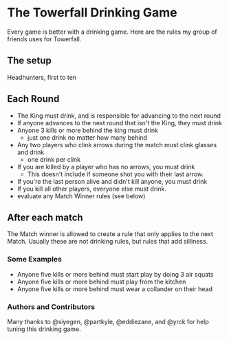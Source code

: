 # The Towerfall Drinking Game

Every game is better with a drinking game. Here are the rules my group of friends uses for Towerfall.

## The setup 
Headhunters, first to ten

## Each Round
* The King must drink, and is responsible for advancing to the next round
* If anyone advances to the next round that isn't the King, they must drink
* Anyone 3 kills or more behind the king must drink
  * just one drink no matter how many behind
* Any two players who clink arrows during the match must clink glasses and drink 
  * one drink per clink
* If you are killed by a player who has no arrows, you must drink
  * This doesn't include if someone shot you with their last arrow.
* If you're the last person alive and didn't kill anyone, you must drink
* If you kill all other players, everyone else must drink.
* evaluate any Match Winner rules (see below)

## After each match
The Match winner is allowed to create a rule that only applies to the next Match. Usually these are not drinking rules, but rules that add silliness. 

### Some Examples
* Anyone five kills or more behind must start play by doing 3 air squats
* Anyone five kills or more behind must play from the kitchen
* Anyone five kills or more behind must wear a collander on their head

### Authors and Contributors
Many thanks to @siyegen, @partkyle, @eddiezane, and @yrck for help tuning this drinking game.
